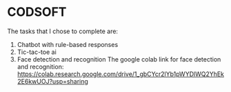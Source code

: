 # CODSOFT
The tasks that I chose to complete are:
1. Chatbot with rule-based responses
2. Tic-tac-toe ai
3. Face detection and recognition
   The google colab link for face detection and recognition: https://colab.research.google.com/drive/1_gbCYcr2lYb1pWYDlWQ2YhEk2E6kwUOJ?usp=sharing
